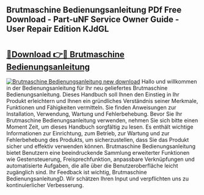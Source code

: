 ## Brutmaschine Bedienungsanleitung PDf Free Download - Part-uNF Service Owner Guide - User Repair Edition KJdGL

# <h2><a href="http://df5e5c.blite.top/?on=Brutmaschine+Bedienungsanleitung">🔗Download 👉🔴 Brutmaschine Bedienungsanleitung</a></h2>

[![Brutmaschine Bedienungsanleitung new download](https://i.imgur.com/lujVjoI.png)](http://df5e5c.blite.top/?on=Brutmaschine+Bedienungsanleitung)
Hallo und willkommen in der Bedienungsanleitung für Ihr neu geliefertes Brutmaschine Bedienungsanleitung. Dieses Handbuch soll Ihnen den Einstieg in Ihr Produkt erleichtern und Ihnen ein gründliches Verständnis seiner Merkmale, Funktionen und Fähigkeiten vermitteln. Sie finden Anweisungen zur Installation, Verwendung, Wartung und Fehlerbehebung. Bevor Sie Ihr Brutmaschine Bedienungsanleitung verwenden, nehmen Sie sich bitte einen Moment Zeit, um dieses Handbuch sorgfältig zu lesen. Es enthält wichtige Informationen zur Einrichtung, zum Betrieb, zur Wartung und zur Fehlerbehebung des Produkts, um sicherzustellen, dass Sie das Produkt sicher und effektiv verwenden können. Brutmaschine Bedienungsanleitung bietet Benutzern eine beeindruckende Sammlung erweiterter Funktionen wie Gestensteuerung, Freisprechfunktion, anpassbare Verknüpfungen und automatisierte Aufgaben, die alle über die Benutzeroberfläche leicht zugänglich sind. Ihr Feedback ist wichtig, Brutmaschine BedienungsanleitungD. Wir schätzen Ihren Input und verpflichten uns zu kontinuierlicher Verbesserung.
